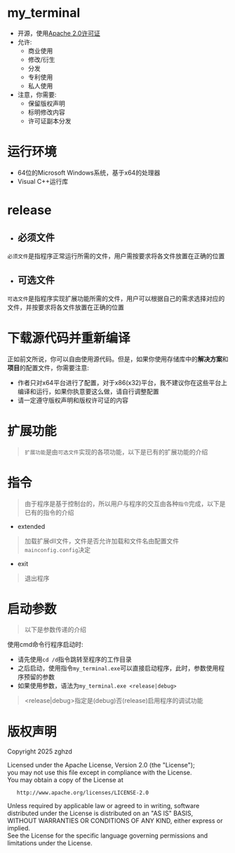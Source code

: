 ﻿# my_terminal
- 开源，使用[Apache 2.0许可证](https://github.com/zghzd/my_terminal/blob/master/LICENSE.txt)  
- 允许:  
  - 商业使用  
  - 修改/衍生  
  - 分发  
  - 专利使用  
  - 私人使用  
- 注意，你需要:
  - 保留版权声明  
  - 标明修改内容  
  - 许可证副本分发
# 运行环境  
- 64位的Microsoft Windows系统，基于x64的处理器  
- Visual C++运行库  
# release  
- ## 必须文件  
`必须文件`是指程序正常运行所需的文件，用户需按要求将各文件放置在正确的位置  
- ## 可选文件  
`可选文件`是指程序实现扩展功能所需的文件，用户可以根据自己的需求选择对应的文件，并按要求将各文件放置在正确的位置  
# 下载源代码并重新编译  
正如前文所说，你可以自由使用源代码。但是，如果你使用存储库中的**解决方案**和**项目**的配置文件，你需要注意:  
- 作者只对x64平台进行了配置，对于x86(x32)平台，我不建议你在这些平台上编译和运行，如果你执意要这么做，请自行调整配置  
- 请一定遵守版权声明和版权许可证的内容  
# 扩展功能  
> `扩展功能`是由`可选文件`实现的各项功能，以下是已有的扩展功能的介绍  


# 指令  
> 由于程序是基于控制台的，所以用户与程序的交互由各种`指令`完成，以下是已有的指令的介绍  

- extended  
> 加载扩展dll文件，文件是否允许加载和文件名由配置文件`mainconfig.config`决定  

- exit  
> 退出程序

# 启动参数  
> 以下是参数传递的介绍  

使用cmd命令行程序启动时:
  - 请先使用`cd /d`指令跳转至程序的工作目录  
  - 之后启动，使用指令`my_terminal.exe`可以直接启动程序，此时，参数使用程序预留的参数  
  - 如果使用参数，语法为`my_terminal.exe <release|debug>`  
> <release|debug>指定是(debug)否(release)启用程序的调试功能  
> 

# 版权声明
   Copyright 2025 zghzd  
   
   Licensed under the Apache License, Version 2.0 (the "License");  
   you may not use this file except in compliance with the License.  
   You may obtain a copy of the License at  

       http://www.apache.org/licenses/LICENSE-2.0  

   Unless required by applicable law or agreed to in writing, software  
   distributed under the License is distributed on an "AS IS" BASIS,  
   WITHOUT WARRANTIES OR CONDITIONS OF ANY KIND, either express or implied.  
   See the License for the specific language governing permissions and  
   limitations under the License.  